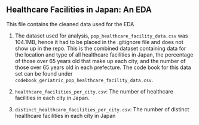 ## Healthcare Facilities in Japan: An EDA

This file contains the cleaned data used for the EDA

1. The dataset used for analysis, `pop_healthcare_facility_data.csv` was 104.1MB, hence it had to be placed in the .gitignore file and does not show up in the repo. This is the combined dataset containing data for the location and type of all healthcare facilities in Japan, the percentage of those over 65 years old that make up each city, and the number of those over 65 years old in each prefecture. The code book for this data set can be found under `codebook_geriatric_pop_healthcare_facility_data.csv`.

2. `healthcare_facilities_per_city.csv`: The number of healthcare facilities in each city in Japan.

3. `distinct_healthcare_facilities_per_city.csv`: The number of distinct healthcare facilities in each city in Japan
